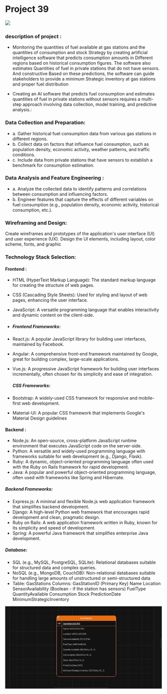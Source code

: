 # Project 39
<img src ="https://raw.githubusercontent.com/salahkhenfer/AIJO/main/images/ai_strategy_and_implementation_plan-_final%20(2)-072.jpg">

### description of project :
- Monitoring the quantities of fuel available at gas stations and the quantities of consumption and stock
Strategy by creating artificial intelligence software that predicts consumption amounts in
Different regions based on historical consumption figures. The software also estimates
Quantities of fuel in private stations that do not have sensors. And constructive
Based on these predictions, the software can guide stakeholders to provide a minimum
Strategic inventory at gas stations and proper fuel distribution

- Creating an AI software that predicts fuel consumption and estimates quantities of fuel in private stations without sensors requires a multi-step approach involving data collection, model training, and predictive analysis.:
 ### Data Collection and Preparation:
- a. Gather historical fuel consumption data from various gas stations in different regions.
- b. Collect data on factors that influence fuel consumption, such as population density, economic activity, weather patterns, and traffic conditions.
- c. Include data from private stations that have sensors to establish a benchmark for consumption estimation.
  
### Data Analysis and Feature Engineering :
- a. Analyze the collected data to identify patterns and correlations between consumption and influencing factors.
- b. Engineer features that capture the effects of different variables on fuel consumption (e.g., population density, economic activity, historical consumption, etc.).
### Wireframing and Design:

Create wireframes and prototypes of the application's user interface (UI) and user experience (UX).
Design the UI elements, including layout, color scheme, fonts, and graphic

### Technology Stack Selection:
#### Frontend :
- HTML (HyperText Markup Language): The standard markup language for creating the structure of web pages.
- CSS (Cascading Style Sheets): Used for styling and layout of web pages, enhancing the user interface.
- JavaScript: A versatile programming language that enables interactivity and dynamic content on the client-side.
- ##### Frontend Frameworks:

- React.js: A popular JavaScript library for building user interfaces, maintained by Facebook.
- Angular: A comprehensive front-end framework maintained by Google, great for building complex, large-scale applications.
- Vue.js: A progressive JavaScript framework for building user interfaces incrementally, often chosen for its simplicity and ease of integration.
  ##### CSS Frameworks:

- Bootstrap: A widely-used CSS framework for responsive and mobile-first web development.
- Material-UI: A popular CSS framework that implements Google's Material Design guidelines

#### Backend :
  - Node.js: An open-source, cross-platform JavaScript runtime environment that executes JavaScript code on the server-side.
  - Python: A versatile and widely-used programming language with frameworks suitable for web development (e.g., Django, Flask).
  - Ruby: A dynamic, object-oriented programming language often used with the Ruby on Rails framework for rapid development.
  - Java: A popular and powerful object-oriented programming language, often used with frameworks like Spring and Hibernate.
   ##### Backend Frameworks:
  
  - Express.js: A minimal and flexible Node.js web application framework that simplifies backend development.
  - Django: A high-level Python web framework that encourages rapid development and clean, pragmatic design.
  - Ruby on Rails: A web application framework written in Ruby, known for its simplicity and speed of development.
  - Spring: A powerful Java framework that simplifies enterprise Java development.
  ##### Database:
  
  - SQL (e.g., MySQL, PostgreSQL, SQLite): Relational databases suitable for structured data and complex queries.
  - NoSQL (e.g., MongoDB, CouchDB): Non-relational databases suitable for handling large amounts of unstructured or semi-structured data
  - Table: GasStations
Columns:
GasStationID (Primary Key)
Name
Location
SensorAvailability (Boolean - if the station has sensors)
FuelType
QuantityAvailable
Consumption
Stock
PredictionDate
MinimumStrategicInventory

<img src="https://raw.githubusercontent.com/salahkhenfer/AIJO/main/projects/39/Screenshot%202023-09-26%20193117.png">




